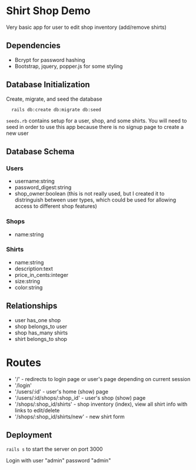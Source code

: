 # Shirt Shop Demo
Very basic app for user to edit shop inventory (add/remove shirts)

## Dependencies
* Bcrypt for password hashing
* Bootstrap, jquery, popper.js for some styling

## Database Initialization
Create, migrate, and seed the database
```
  rails db:create db:migrate db:seed
```

`seeds.rb` contains setup for a user, shop, and some shirts.
You will need to seed in order to use this app because there is no signup page to create a new user

## Database Schema
### Users
* username:string
* password_digest:string
* shop_owner:boolean (this is not really used, but I created it to distringuish between user types, which could be used for allowing access to different shop features)

### Shops
* name:string

### Shirts
* name:string
* description:text
* price_in_cents:integer
* size:string
* color:string

## Relationships
* user has_one shop
* shop belongs_to user
* shop has_many shirts
* shirt belongs_to shop

# Routes
* '/' - redirects to login page or user's page depending on current session
* '/login'
* '/users/:id' - user's home (show) page
* '/users/:id/shops/:shop_id' - user's shop (show) page
* '/shops/:shop_id/shirts' - shop inventory (index), view all shirt info with links to edit/delete
* '/shops/:shop_id/shirts/new' - new shirt form

## Deployment
`rails s` to start the server on port 3000

Login with user "admin" password "admin"